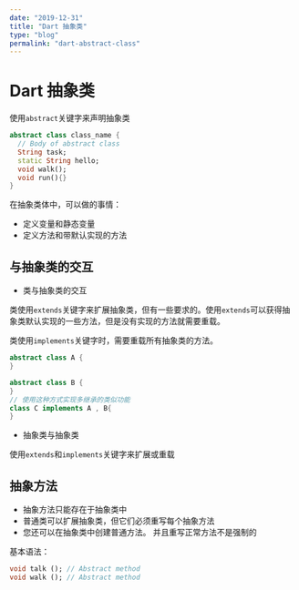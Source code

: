 ```yaml
---
date: "2019-12-31"
title: "Dart 抽象类"
type: "blog"
permalink: "dart-abstract-class"
---
```


# Dart 抽象类

使用`abstract`关键字来声明抽象类

```dart
abstract class class_name {
  // Body of abstract class
  String task;
  static String hello;
  void walk();
  void run(){}
}
```

在抽象类体中，可以做的事情：

- 定义变量和静态变量
- 定义方法和带默认实现的方法

## 与抽象类的交互

- 类与抽象类的交互

类使用`extends`关键字来扩展抽象类，但有一些要求的。使用`extends`可以获得抽象类默认实现的一些方法，但是没有实现的方法就需要重载。

类使用`implements`关键字时，需要重载所有抽象类的方法。

```Dart
abstract class A {
}

abstract class B {
}
// 使用这种方式实现多继承的类似功能
class C implements A , B{
}
```

- 抽象类与抽象类

使用`extends`和`implements`关键字来扩展或重载

## 抽象方法

- 抽象方法只能存在于抽象类中
- 普通类可以扩展抽象类，但它们必须重写每个抽象方法
- 您还可以在抽象类中创建普通方法。 并且重写正常方法不是强制的

基本语法：

```Dart
void talk (); // Abstract method
void walk (); // Abstract method
```
